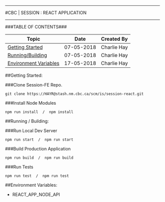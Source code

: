 ------------------------------------------------------

#CBC | SESSION : REACT APPLICATION

------------------------------------------------------

###TABLE OF CONTENTS###

Topic                              | Date       | Created By               |
-----------------------------------|------------|--------------------------|
[Getting Started](#Topic01)        | 07-05-2018 | Charlie Hay              |
[Running/Building](#Topic02)       | 07-05-2018 | Charlie Hay              |
[Environment Variables](#Topic03)  | 17-05-2018 | Charlie Hay              |

<a name="Topic01"></a>
##Getting Started:

###Clone Session-FE Repo.
```
git clone https://HAYR@stash.nm.cbc.ca/scm/is/session-react.git
```

###Install Node Modules
```
npm run install  /  npm install
```

<a name="Topic02"></a>
##Running / Building:

###Run Local Dev Server
```
npm run start  /  npm run start
```

###Build Production Application
```
npm run build  /  npm run build
```

###Run Tests
```
npm run test  /  npm run test
```

<a name="Topic03"></a>
##Environment Variables:

* REACT_APP_NODE_API